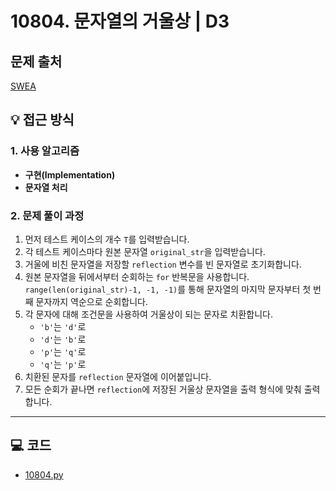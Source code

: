 # 10804. 문자열의 거울상 | D3

## 문제 출처
[SWEA](https://swexpertacademy.com/main/code/problem/problemDetail.do?contestProbId=AXTC0x16D8EDFASe&categoryId=AXTC0x16D8EDFASe&categoryType=CODE&problemTitle=%EB%AC%B8%EC%9E%90%EC%97%B4%EC%9D%98+%EA%B1%B0%EC%9A%B8%EC%83%81&orderBy=FIRST_REG_DATETIME&selectCodeLang=ALL&select-1=&pageSize=10&pageIndex=1)

## 💡 접근 방식

### 1. 사용 알고리즘
* **구현(Implementation)**
* **문자열 처리**

### 2. 문제 풀이 과정
1.  먼저 테스트 케이스의 개수 `T`를 입력받습니다.
2.  각 테스트 케이스마다 원본 문자열 `original_str`을 입력받습니다.
3.  거울에 비친 문자열을 저장할 `reflection` 변수를 빈 문자열로 초기화합니다.
4.  원본 문자열을 뒤에서부터 순회하는 `for` 반복문을 사용합니다. `range(len(original_str)-1, -1, -1)`를 통해 문자열의 마지막 문자부터 첫 번째 문자까지 역순으로 순회합니다.
5.  각 문자에 대해 조건문을 사용하여 거울상이 되는 문자로 치환합니다.
    * `'b'`는 `'d'`로
    * `'d'`는 `'b'`로
    * `'p'`는 `'q'`로
    * `'q'`는 `'p'`로
6.  치환된 문자를 `reflection` 문자열에 이어붙입니다.
7.  모든 순회가 끝나면 `reflection`에 저장된 거울상 문자열을 출력 형식에 맞춰 출력합니다.


---

## 💻 코드
* [10804.py](10804.py)